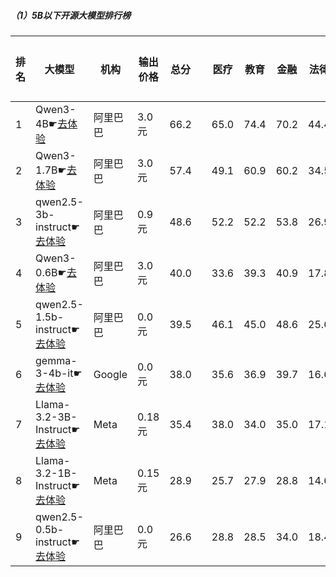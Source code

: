 ##### （1）5B以下开源大模型排行榜
|排名|大模型|机构|输出价格|总分| |医疗|教育|金融|法律|行政公务|心理健康|推理与数学计算|语言与指令遵从|
|---|-----|---|-------|---|-|----|---|---|---|------|-------|-----------|------------|
|1|Qwen3-4B☛[去体验](https://nonelinear.com/static/modelcompare.html?type=open-source)|阿里巴巴|3.0元|66.2| |        65.0|74.4|70.2|44.4|        60.0|65.2|        73.8|76.8|
|2|Qwen3-1.7B☛[去体验](https://nonelinear.com/static/modelcompare.html?type=open-source)|阿里巴巴|3.0元|57.4| |        49.1|60.9|60.2|34.5|        50.0|63.2|        68.5|73.1|
|3|qwen2.5-3b-instruct☛[去体验](https://nonelinear.com/static/modelcompare.html?type=open-source)|阿里巴巴|0.9元|48.6| |        52.2|52.2|53.8|26.9|        42.5|59.5|        39.6|62.1|
|4|Qwen3-0.6B☛[去体验](https://nonelinear.com/static/modelcompare.html?type=open-source)|阿里巴巴|3.0元|40.0| |        33.6|39.3|40.9|17.8|        46.7|22.3|        52.5|67.1|
|5|qwen2.5-1.5b-instruct☛[去体验](https://nonelinear.com/static/modelcompare.html?type=open-source)|阿里巴巴|0.0元|39.5| |        46.1|45.0|48.6|25.6|        34.3|44.0|        24.7|47.4|
|6|gemma-3-4b-it☛[去体验](https://nonelinear.com/static/modelcompare.html?type=open-source)|Google|0.0元|38.0| |        35.6|36.9|39.7|16.6|        42.0|30.8|        49.2|53.6|
|7|Llama-3.2-3B-Instruct☛[去体验](https://nonelinear.com/static/modelcompare.html?type=open-source)|Meta|0.18元|35.4| |        38.0|34.0|35.0|17.1|        34.3|25.9|        39.7|59.4|
|8|Llama-3.2-1B-Instruct☛[去体验](https://nonelinear.com/static/modelcompare.html?type=open-source)|Meta|0.15元|28.9| |        25.7|27.9|28.8|14.6|        30.9|19.8|        33.1|50.6|
|9|qwen2.5-0.5b-instruct☛[去体验](https://nonelinear.com/static/modelcompare.html?type=open-source)|阿里巴巴|0.0元|26.6| |        28.8|28.5|34.0|18.4|        21.5|19.5|        25.4|37.0|
    
